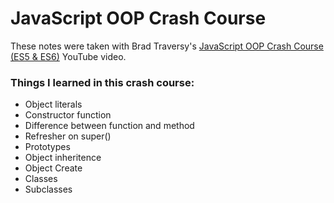 # JavaScript OOP Crash Course

These notes were taken with Brad Traversy's [JavaScript OOP Crash Course (ES5 & ES6)](https://www.youtube.com/watch?v=vDJpGenyHaA&list=PLillGF-RfqbbnEGy3ROiLWk7JMCuSyQtX&index=11) YouTube video.

### Things I learned in this crash course:
- Object literals
- Constructor function
- Difference between function and method
- Refresher on super()
- Prototypes
- Object inheritence
- Object Create
- Classes
- Subclasses